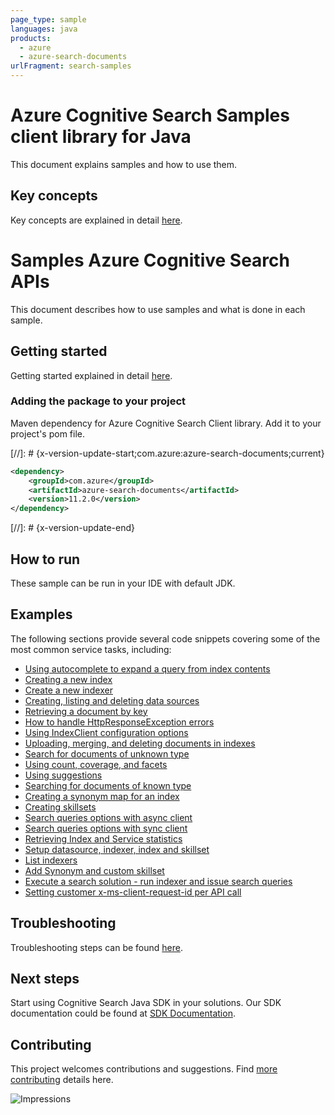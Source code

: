 ```yaml
---
page_type: sample
languages: java
products:
  - azure
  - azure-search-documents
urlFragment: search-samples
---
```


# Azure Cognitive Search Samples client library for Java
This document explains samples and how to use them.

## Key concepts
Key concepts are explained in detail [here][SDK_README_KEY_CONCEPTS].

# Samples Azure Cognitive Search APIs
This document describes how to use samples and what is done in each sample.

## Getting started
Getting started explained in detail [here][SDK_README_GETTING_STARTED].
 
### Adding the package to your project

Maven dependency for Azure Cognitive Search Client library. Add it to your project's pom file.

[//]: # {x-version-update-start;com.azure:azure-search-documents;current}

```xml
<dependency>
    <groupId>com.azure</groupId>
    <artifactId>azure-search-documents</artifactId>
    <version>11.2.0</version>
</dependency>
```

[//]: # {x-version-update-end}

## How to run
These sample can be run in your IDE with default JDK.

## Examples
The following sections provide several code snippets covering some of the most common service tasks, including:

-   [Using autocomplete to expand a query from index contents](https://github.com/Azure/azure-sdk-for-java/blob/master/sdk/search/azure-search-documents/src/samples/java/com/azure/search/documents/AutoCompleteExample.java)
-   [Creating a new index](https://github.com/Azure/azure-sdk-for-java/blob/master/sdk/search/azure-search-documents/src/samples/java/com/azure/search/documents/indexes/CreateIndexExample.java)
-   [Create a new indexer](https://github.com/Azure/azure-sdk-for-java/blob/master/sdk/search/azure-search-documents/src/samples/java/com/azure/search/documents/indexes/CreateIndexerExample.java)
-   [Creating, listing and deleting data sources](https://github.com/Azure/azure-sdk-for-java/blob/master/sdk/search/azure-search-documents/src/samples/java/com/azure/search/documents/indexes/DataSourceExample.java)
-   [Retrieving a document by key](https://github.com/Azure/azure-sdk-for-java/blob/master/sdk/search/azure-search-documents/src/samples/java/com/azure/search/documents/GetSingleDocumentExample.java)
-   [How to handle HttpResponseException errors](https://github.com/Azure/azure-sdk-for-java/blob/master/sdk/search/azure-search-documents/src/samples/java/com/azure/search/documents/HttpResponseExceptionExample.java)
-   [Using IndexClient configuration options](https://github.com/Azure/azure-sdk-for-java/blob/master/sdk/search/azure-search-documents/src/samples/java/com/azure/search/documents/IndexClientConfigurationExample.java)
-   [Uploading, merging, and deleting documents in indexes](https://github.com/Azure/azure-sdk-for-java/blob/master/sdk/search/azure-search-documents/src/samples/java/com/azure/search/documents/IndexContentManagementExample.java)
-   [Search for documents of unknown type](https://github.com/Azure/azure-sdk-for-java/blob/master/sdk/search/azure-search-documents/src/samples/java/com/azure/search/documents/SearchForDynamicDocumentsExample.java)
-   [Using count, coverage, and facets](https://github.com/Azure/azure-sdk-for-java/blob/master/sdk/search/azure-search-documents/src/samples/java/com/azure/search/documents/SearchOptionsExample.java)
-   [Using suggestions](https://github.com/Azure/azure-sdk-for-java/blob/master/sdk/search/azure-search-documents/src/samples/java/com/azure/search/documents/SearchSuggestionExample.java)
-   [Searching for documents of known type](https://github.com/Azure/azure-sdk-for-java/blob/master/sdk/search/azure-search-documents/src/samples/java/com/azure/search/documents/SearchAsyncWithFullyTypedDocumentsExample.java)
-   [Creating a synonym map for an index](https://github.com/Azure/azure-sdk-for-java/blob/master/sdk/search/azure-search-documents/src/samples/java/com/azure/search/documents/SynonymMapsCreateExample.java)
-   [Creating skillsets](https://github.com/Azure/azure-sdk-for-java/blob/master/sdk/search/azure-search-documents/src/samples/java/com/azure/search/documents/indexes/CreateSkillsetExample.java)
-   [Search queries options with async client](https://github.com/Azure/azure-sdk-for-java/blob/master/sdk/search/azure-search-documents/src/samples/java/com/azure/search/documents/SearchOptionsAsyncExample.java)
-   [Search queries options with sync client](https://github.com/Azure/azure-sdk-for-java/blob/master/sdk/search/azure-search-documents/src/samples/java/com/azure/search/documents/SearchOptionsExample.java)
-   [Retrieving Index and Service statistics](https://github.com/Azure/azure-sdk-for-java/blob/master/sdk/search/azure-search-documents/src/samples/java/com/azure/search/documents/IndexAndServiceStatisticsExample.java)
-   [Setup datasource, indexer, index and skillset](https://github.com/Azure/azure-sdk-for-java/blob/master/sdk/search/azure-search-documents/src/samples/java/com/azure/search/documents/indexes/LifecycleSetupExample.java)
-   [List indexers](https://github.com/Azure/azure-sdk-for-java/blob/master/sdk/search/azure-search-documents/src/samples/java/com/azure/search/documents/indexes/ListIndexersExample.java)
-   [Add Synonym and custom skillset](https://github.com/Azure/azure-sdk-for-java/blob/master/sdk/search/azure-search-documents/src/samples/java/com/azure/search/documents/RefineSearchCapabilitiesExample.java)
-   [Execute a search solution - run indexer and issue search queries](https://github.com/Azure/azure-sdk-for-java/blob/master/sdk/search/azure-search-documents/src/samples/java/com/azure/search/documents/RunningSearchSolutionExample.java)
-   [Setting customer x-ms-client-request-id per API call](https://github.com/Azure/azure-sdk-for-java/blob/master/sdk/search/azure-search-documents/src/samples/java/com/azure/search/documents/PerCallRequestIdExample.java)

## Troubleshooting
Troubleshooting steps can be found [here][SDK_README_TROUBLESHOOTING].

## Next steps
Start using Cognitive Search Java SDK in your solutions. Our SDK documentation could be found at [SDK Documentation][azsearch_docs]. 

## Contributing
This project welcomes contributions and suggestions. Find [more contributing][SDK_README_CONTRIBUTING] details here.

<!-- LINKS -->
[KEYS_SDK_README]: ../../README.md
[SDK_README_CONTRIBUTING]: https://github.com/Azure/azure-sdk-for-java/blob/master/sdk/search/azure-search-documents/README.md#contributing
[SDK_README_GETTING_STARTED]: https://github.com/Azure/azure-sdk-for-java/blob/master/sdk/search/azure-search-documents/README.md#getting-started
[SDK_README_TROUBLESHOOTING]: https://github.com/Azure/azure-sdk-for-java/blob/master/sdk/search/azure-search-documents/README.md#troubleshooting
[SDK_README_KEY_CONCEPTS]: https://github.com/Azure/azure-sdk-for-java/blob/master/sdk/search/azure-search-documents/README.md#key-concepts
[SDK_README_DEPENDENCY]: ../../README.md#adding-the-package-to-your-product
[azsearch_docs]: https://docs.microsoft.com/azure/search

![Impressions](https://azure-sdk-impressions.azurewebsites.net/api/impressions/azure-sdk-for-java/sdk/search/azure-search/samples/README.png)
